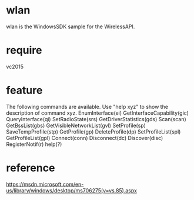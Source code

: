 # wlan
wlan is the WindowsSDK sample for the WirelessAPI.


# require 
  vc2015
  
# feature
The following commands are available. Use "help xyz" to show the description of command xyz.
        EnumInterface(ei)
        GetInterfaceCapability(gic)
        QueryInterface(qi)
        SetRadioState(srs)
        GetDriverStatistics(gds)
        Scan(scan)
        GetBssList(gbs)
        GetVisibleNetworkList(gvl)
        SetProfile(sp)
        SaveTempProfile(stp)
        GetProfile(gp)
        DeleteProfile(dp)
        SetProfileList(spl)
        GetProfileList(gpl)
        Connect(conn)
        Disconnect(dc)
        Discover(disc)
        RegisterNotif(r)
        help(?)

# reference
  https://msdn.microsoft.com/en-us/library/windows/desktop/ms706275(v=vs.85).aspx